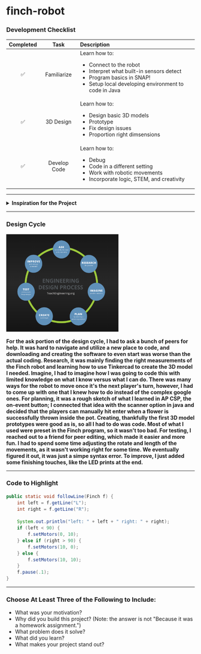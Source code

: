 # finch-robot

### Development Checklist

| Completed | Task         | Description |
|:---------:| :-----------:|:------------|
|    ✅     | Familiarize  | Learn how to: <ul><li>Connect to the robot</li><li>Interpret what built-in sensors detect</li><li>Program basics in SNAP!</li><li>Setup local developing environment to code in Java</li></ul>|
|    ✅     | 3D Design    |   Learn how to: <ul><li>Design basic 3D models</li><li>Prototype</li><li>Fix design issues</li><li>Proportion right dimsensions</li></ul>          |
|    ✅     | Develop Code |  Learn how to: <ul><li>Debug</li><li>Code in a different setting</li><li>Work with robotic movements</li><li>Incorporate logic, STEM, and creativity</li></ul>           |

---

<details>
<summary><strong>Inspiration for the Project</strong></summary>

I was looking at different flowers while out shopping one day; I've always wanted to grow my own garden. That same day, I was also brainstorming for possible 3D modeling designs. I decided to create one for a flower pot and some little flowers for fun. The first prototype came out the perfect size immediately, so with a passion for flowers and games, a flower throwing game was started. 
</details>

---

### Design Cycle
<img src="design cycle.png" alt="design cycle" width="300" height="260">

**For the ask portion of the design cycle, I had to ask a bunch of peers for help. It was hard to navigate and utilize a new place to code, and downloading and creating the software to even start was worse than the actual coding. Research, it was mainly finding the right measurements of the Finch robot and learning how to use Tinkercad to create the 3D model I needed. Imagine, I had to imagine how I was going to code this with limited knowledge on what I know versus what I can do. There was many ways for the robot to move once it's the next player's turn, however, I had to come up with one that I knew how to do instead of the complex google ones. For planning, it was a rough sketch of what I learned in AP CSP, the on-event button; I connected that idea with the scanner option in java and decided that the players can manually hit enter when a flower is successfully thrown inside the pot. Creating, thankfully the first 3D model prototypes were good as is, so all I had to do was code. Most of what I used were preset in the Finch program, so it wasn't too bad. For testing, I reached out to a friend for peer editing, which made it easier and more fun. I had to spend some time adjusting the rotate and length of the movements, as it wasn't working right for some time. We eventually figured it out, it was just a simpe syntax error. To improve, I just added some finishing touches, like the LED prints at the end.**

---

### Code to Highlight
```java
public static void followLine(Finch f) {
	int left = f.getLine("L");
	int right = f.getLine("R");
	
	System.out.println("left: " + left + " right: " + right);
	if (left < 90) {
		f.setMotors(0, 10);
	} else if (right > 90) {
		f.setMotors(10, 0);
	} else {
		f.setMotors(10, 10);
	}
	f.pause(.1);
}
```

---

### Choose At Least Three of the Following to Include:
- What was your motivation?
- Why did you build this project? (Note: the answer is not "Because it was a homework assignment.")
- What problem does it solve?
- What did you learn?
- What makes your project stand out?
